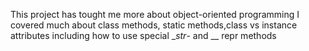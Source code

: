 This project has tought me more about object-oriented programming I covered much about class methods, static methods,class vs instance attributes including how to use special __str_- and __ repr methods
